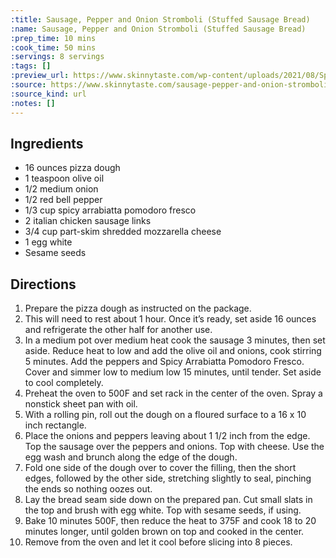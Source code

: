 ```yaml
---
:title: Sausage, Pepper and Onion Stromboli (Stuffed Sausage Bread)
:name: Sausage, Pepper and Onion Stromboli (Stuffed Sausage Bread)
:prep_time: 10 mins
:cook_time: 50 mins
:servings: 8 servings
:tags: []
:preview_url: https://www.skinnytaste.com/wp-content/uploads/2021/08/Spicy-Sausage-and-Pepper-Bread-10.jpg
:source: https://www.skinnytaste.com/sausage-pepper-and-onion-stromboli/
:source_kind: url
:notes: []
---
```


## Ingredients
- 16 ounces pizza dough
- 1 teaspoon olive oil
- 1/2 medium onion
- 1/2 red bell pepper
- 1/3 cup spicy arrabiatta pomodoro fresco 
- 2 italian chicken sausage links
- 3/4 cup part-skim shredded mozzarella cheese
- 1 egg white
- Sesame seeds


## Directions
1. Prepare the pizza dough as instructed on the package.
2. This will need to rest about 1 hour. Once it’s ready, set aside 16 ounces and refrigerate the other half for another use.
3. In a medium pot over medium heat cook the sausage 3 minutes, then set aside. Reduce heat to low and add the olive oil and onions, cook stirring 5 minutes. Add the peppers and Spicy Arrabiatta Pomodoro Fresco. Cover and simmer low to medium low 15 minutes, until tender. Set aside to cool completely. 
4. Preheat the oven to 500F and set rack in the center of the oven. Spray a nonstick sheet pan with oil.
5. With a rolling pin, roll out the dough on a floured surface to a 16 x 10 inch rectangle.
6. Place the onions and peppers leaving about 1 1/2 inch from the edge. Top the sausage over the peppers and onions. Top with cheese. Use the egg wash and brunch along the edge of the dough.
7. Fold one side of the dough over to cover the filling, then the short edges, followed by the other side, stretching slightly to seal, pinching the ends so nothing oozes out.
8. Lay the bread seam side down on the prepared pan. Cut small slats in the top and brush with egg white. Top with sesame seeds, if using. 
9. Bake 10 minutes 500F, then reduce the heat to 375F and cook 18 to 20 minutes longer, until golden brown on top and cooked in the center.
10. Remove from the oven and let it cool before slicing into 8 pieces. 
